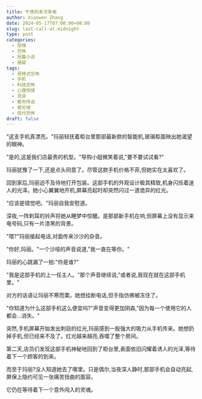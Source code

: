 ```yaml
---
title: 午夜的末次来电
author: Xiaowen Zhang
date: 2024-05-17T07:00:00+08:00
slug: last-call-at-midnight
type: post
categories:
  - 惊悚
  - 恐怖
  - 短篇小说
  - 悬疑
tags:
  - 哥特式恐怖
  - 手机
  - 科技恐怖
  - 心理惊悚
  - 灵异
  - 都市传说
  - 爱伦坡
  - 现代恐怖
draft: false
---
```


"这支手机真漂亮。"玛丽轻抚着柜台里那部最新款的智能机,玻璃柜面映出她渴望的眼神。

"是的,这是我们店最贵的机型。"导购小姐微笑着说,"要不要试试看?"

玛丽犹豫了一下,还是点头同意了。尽管这款手机价格不菲,但她实在太喜欢了。

回到家后,玛丽迫不及待地打开包装。这部手机的外观设计极其精致,机身闪烁着迷人的光泽。她小心翼翼地开机,屏幕亮起时却突然闪过一道诡异的红光。

"应该是错觉吧。"玛丽自我安慰道。

深夜,一阵刺耳的铃声将她从睡梦中惊醒。是那部新手机在响,但屏幕上没有显示来电号码,只有一片漆黑的背景。

"喂?"玛丽接起电话,对面传来沙沙的杂音。

"你好,玛丽。"一个沙哑的声音说道,"我一直在等你。"

玛丽的心跳漏了一拍:"你是谁?"

"我是这部手机的上一任主人。"那个声音继续说,"或者说,我现在就在这部手机里。"

对方的话语让玛丽不寒而栗。她想挂断电话,但手指仿佛被冻住了。

"你知道为什么这部手机这么便宜吗?"声音变得更加阴森,"因为每一个使用它的人都会...消失。"

突然,手机屏幕开始发出刺目的红光,玛丽感到一股强大的吸力从手机传来。她想扔掉手机,但已经来不及了。红光越来越亮,吞噬了整个房间。

第二天,店员们发现这部手机神秘地回到了柜台里,表面依旧闪耀着诱人的光泽,等待着下一个顾客的到来。

而至于玛丽?没人知道她去了哪里。只是偶尔,当夜深人静时,那部手机会自动亮起,屏保上隐约可见一张痛苦扭曲的面容。

它仍在等待着下一个意外闯入的灵魂。